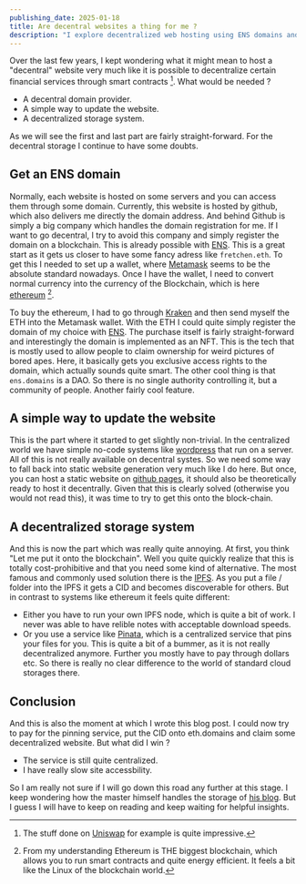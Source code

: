 ```yaml
---
publishing_date: 2025-01-18
title: Are decentral websites a thing for me ?
description: "I explore decentralized web hosting using ENS domains and IPFS storage. Discover how blockchain enables censorship-resistant websites without traditional hosting companies."
---
```


Over the last few years, I kept wondering what it might mean to host a "decentral" website very much like it is possible to decentralize certain financial services through smart contracts [^2]. What would be needed ?

[^2]: The stuff done on [Uniswap](https://app.uniswap.org/) for example is quite impressive.

- A decentral domain provider.
- A simple way to update the website.
- A decentralized storage system.

As we will see the first and last part are fairly straight-forward. For the decentral storage I continue to have some doubts.

## Get an ENS domain

Normally, each website is hosted on some servers and you can access them through some domain. Currently, this website is hosted by github, which also delivers me directly the domain address. And behind Github is simply a big company which handles the domain registration for me. If I want to go decentral, I try to avoid this company and simply register the domain on a blockchain. This is already possible with [ENS](https://ens.domains/). This is a great start as it gets us closer to have some fancy adress like `fretchen.eth`. To get this I needed to set up a wallet, where [Metamask](https://metamask.io/) seems to be the absolute standard nowadays. Once I have the wallet, I need to convert normal currency into the currency of the Blockchain, which is here [ethereum](https://ethereum.org/en/) [^1].

[^1]: From my understanding Ethereum is THE biggest blockchain, which allows you to run smart contracts and quite energy efficient. It feels a bit like the Linux of the blockchain world.

To buy the ethereum, I had to go through [Kraken](https://www.kraken.com) and then send myself the ETH into the Metamask wallet. With the ETH I could quite simply register the domain of my choice with [ENS](https://ens.domains/). The purchase itself is fairly straight-forward and interestingly the domain is implemented as an NFT. This is the tech that is mostly used to allow people to claim ownership for weird pictures of bored apes. Here, it basically gets you exclusive access rights to the domain, which actually sounds quite smart. The other cool thing is that `ens.domains` is a DAO. So there is no single authority controlling it, but a community of people. Another fairly cool feature.

## A simple way to update the website

This is the part where it started to get slightly non-trivial. In the centralized world we have simple no-code systems like [wordpress](https://wordpress.org/) that run on a server. All of this is not really available on decentral systes. So we need some way to fall back into static website generation very much like I do here. But once, you can host a static website on [github pages](https://pages.github.com/), it should also be theoretically ready to host it decentrally. Given that this is clearly solved (otherwise you would not read this), it was time to try to get this onto the block-chain.

## A decentralized storage system

And this is now the part which was really quite annoying. At first, you think "Let me put it onto the blockchain". Well you quite quickly realize that this is totally cost-prohibitive and that you need some kind of alternative. The most famous and commonly used solution there is the [IPFS](https://ipfs.tech/). As you put a file / folder into the IPFS it gets a CID and becomes discoverable for others. But in contrast to systems like ethereum it feels quite different:

- Either you have to run your own IPFS node, which is quite a bit of work. I never was able to have relible notes with acceptable download speeds.
- Or you use a service like [Pinata](https://pinata.cloud/), which is a centralized service that pins your files for you. This is quite a bit of a bummer, as it is not really decentralized anymore. Further you mostly have to pay through dollars etc. So there is really no clear difference to the world of standard cloud storages there.

## Conclusion

And this is also the moment at which I wrote this blog post. I could now try to pay for the pinning service, put the CID onto eth.domains and claim some decentralized website. But what did I win ?

- The service is still quite centralized.
- I have really slow site accessbility.

So I am really not sure if I will go down this road any further at this stage. I keep wondering how the master himself handles the storage of [his blog](https://vitalik.eth.limo/). But I guess I will have to keep on reading and keep waiting for helpful insights.

